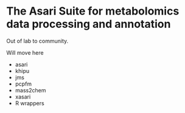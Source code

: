 # The Asari Suite for metabolomics data processing and annotation

Out of lab to community.

Will move here
  - asari
  - khipu
  - jms
  - pcpfm
  - mass2chem
  - xasari
  - R wrappers


